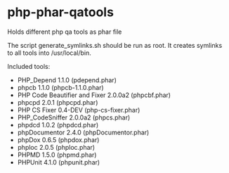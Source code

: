 php-phar-qatools
================

Holds different php qa tools as phar file

The script generate_symlinks.sh should be run as root. It creates symlinks to all tools into /usr/local/bin.

Included tools:

* PHP_Depend 1.1.0 (pdepend.phar)
* phpcb 1.1.0 (phpcb-1.1.0.phar)
* PHP Code Beautifier and Fixer 2.0.0a2 (phpcbf.phar)
* phpcpd 2.0.1 (phpcpd.phar)
* PHP CS Fixer 0.4-DEV (php-cs-fixer.phar)
* PHP_CodeSniffer 2.0.0a2 (phpcs.phar)
* phpdcd 1.0.2 (phpdcd.phar)
* phpDocumentor 2.4.0 (phpDocumentor.phar)
* phpDox 0.6.5 (phpdox.phar)
* phploc 2.0.5 (phploc.phar)
* PHPMD 1.5.0 (phpmd.phar)
* PHPUnit 4.1.0 (phpunit.phar)
